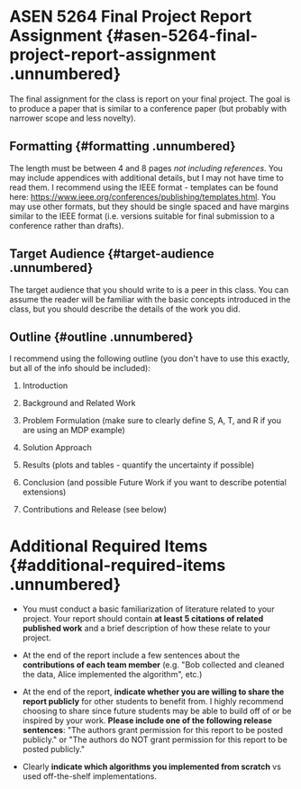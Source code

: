 ASEN 5264 Final Project Report Assignment {#asen-5264-final-project-report-assignment .unnumbered}
=========================================

The final assignment for the class is report on your final project. The
goal is to produce a paper that is similar to a conference paper (but
probably with narrower scope and less novelty).

Formatting {#formatting .unnumbered}
----------

The length must be between 4 and 8 pages *not including references*. You
may include appendices with additional details, but I may not have time
to read them. I recommend using the IEEE format - templates can be found
here: <https://www.ieee.org/conferences/publishing/templates.html>. You
may use other formats, but they should be single spaced and have margins
similar to the IEEE format (i.e. versions suitable for final submission
to a conference rather than drafts).

Target Audience {#target-audience .unnumbered}
---------------

The target audience that you should write to is a peer in this class.
You can assume the reader will be familiar with the basic concepts
introduced in the class, but you should describe the details of the work
you did.

Outline {#outline .unnumbered}
-------

I recommend using the following outline (you don't have to use this
exactly, but all of the info should be included):

1.  Introduction

2.  Background and Related Work

3.  Problem Formulation (make sure to clearly define S, A, T, and R if
    you are using an MDP example)

4.  Solution Approach

5.  Results (plots and tables - quantify the uncertainty if possible)

6.  Conclusion (and possible Future Work if you want to describe
    potential extensions)

7.  Contributions and Release (see below)

Additional Required Items {#additional-required-items .unnumbered}
=========================

-   You must conduct a basic familiarization of literature related to
    your project. Your report should contain **at least 5 citations of
    related published work** and a brief description of how these relate
    to your project.

-   At the end of the report include a few sentences about the
    **contributions of each team member** (e.g. \"Bob collected and
    cleaned the data, Alice implemented the algorithm\", etc.)

-   At the end of the report, **indicate whether you are willing to
    share the report publicly** for other students to benefit from. I
    highly recommend choosing to share since future students may be able
    to build off of or be inspired by your work. **Please include one of
    the following release sentences**: \"The authors grant permission
    for this report to be posted publicly.\" or \"The authors do NOT
    grant permission for this report to be posted publicly.\"

-   Clearly **indicate which algorithms you implemented from scratch**
    vs used off-the-shelf implementations.
